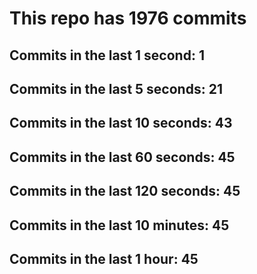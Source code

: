 # This repo has 1976 commits

## Commits in the last 1 second: 1
## Commits in the last 5 seconds: 21
## Commits in the last 10 seconds: 43
## Commits in the last 60 seconds: 45
## Commits in the last 120 seconds: 45
## Commits in the last 10 minutes: 45
## Commits in the last 1 hour: 45
